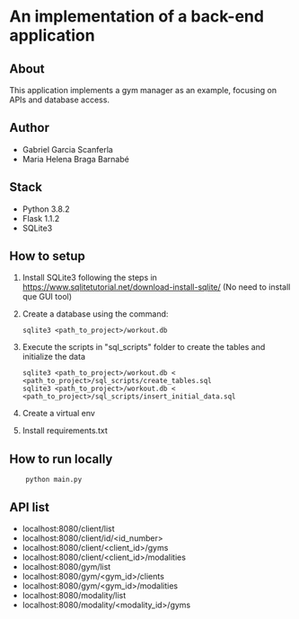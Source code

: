 # An implementation of a back-end application

## About
This application implements a gym manager as an example, focusing on APIs and 
database access.

## Author
- Gabriel Garcia Scanferla
- Maria Helena Braga Barnabé

## Stack
- Python 3.8.2
- Flask 1.1.2
- SQLite3

## How to setup

1. Install SQLite3 following the steps in https://www.sqlitetutorial.net/download-install-sqlite/ (No need to install que GUI tool)
2. Create a database using the command: 

       sqlite3 <path_to_project>/workout.db
3. Execute the scripts in "sql_scripts" folder to create the tables and initialize the data

       sqlite3 <path_to_project>/workout.db < <path_to_project>/sql_scripts/create_tables.sql
       sqlite3 <path_to_project>/workout.db < <path_to_project>/sql_scripts/insert_initial_data.sql
4. Create a virtual env
5. Install requirements.txt

## How to run locally
        python main.py

## API list
- localhost:8080/client/list
- localhost:8080/client/id/<id_number>
- localhost:8080/client/<client_id>/gyms
- localhost:8080/client/<client_id>/modalities
- localhost:8080/gym/list
- localhost:8080/gym/<gym_id>/clients
- localhost:8080/gym/<gym_id>/modalities
- localhost:8080/modality/list
- localhost:8080/modality/<modality_id>/gyms
